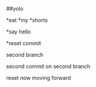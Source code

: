 ##yolo

*eat
*my
*shorts

*say hello

*reset commit

second branch

second commit on second branch

reset now moving forward